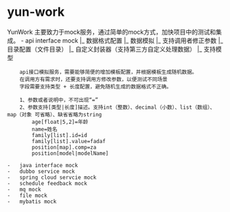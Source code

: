# yun-work
YunWork 主要致力于mock服务，通过简单的mock方式，加快项目中的测试和集成。
	-	api interface mock
		|_	数据格式配置
		|_	数据模拟
		|_	支持调用者修正参数
		|_	目录配置（文件目录）
		|_	自定义封装器（支持第三方自定义处理数据）
		|_	支持模型
		
		api接口模拟服务，需要能够简便的增加模板配置，并根据模板生成随机数据。
		在调用方有需求时，还要支持调用方修改参数，以便测试不同场景
		字段需要支持类型 + 长度配置，避免随机生成的数据格式不正确。
		
		1、参数或者说明中，不可出现“=”
		2、参数支持[类型|长度]描述。支持int（整数）、decimal（小数）、list（数组）、map（对象 可省略）、缺省省略为string
			age[float|5,2]=年龄
			name=姓名
			family[list].id=id
			family[list].value=fadaf
			position[map].comp=za
			position[model|modelName]
		
	-	java interface mock
	-	dubbo service mock
	-	spring cloud servcie mock
	-	schedule feedback mock
	-	mq mock
	-	file mock
	-	mybatis mock